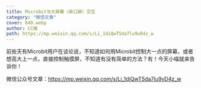 ```yaml
---
title: Microbit与大屏幕（串口屏）交互
category: "微信文章"
cover: 640.webp
author: CC喵
path: https://mp.weixin.qq.com/s/Li_1diQwT5da7lu9vD4z_w
---
```


前些天有Microbit用户在谈论说，不知道如何用Microbit控制大一点的屏幕，或者想高大上一点，直接控制触摸屏，不知道有没有简单的方法？有！今天小喵就来告诉你！

微信公众号文章：https://mp.weixin.qq.com/s/Li_1diQwT5da7lu9vD4z_w
